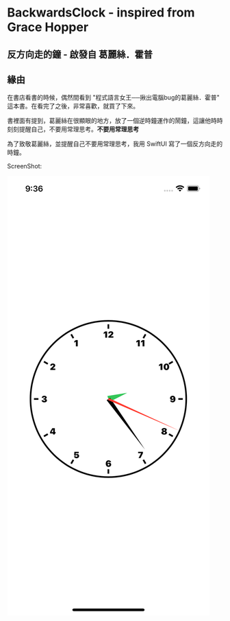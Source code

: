 # BackwardsClock - inspired from Grace Hopper

## 反方向走的鐘 - 啟發自 葛麗絲．霍普

## 緣由
在書店看書的時候，偶然間看到 "程式語言女王──揪出電腦bug的葛麗絲．霍普" 這本書。在看完了之後，非常喜歡，就買了下來。

書裡面有提到，葛麗絲在很顯眼的地方，放了一個逆時鐘運作的鬧鐘，這讓他時時刻刻提醒自己，不要用常理思考。**不要用常理思考**

為了致敬葛麗絲，並提醒自己不要用常理思考，我用 SwiftUI 寫了一個反方向走的時鐘。

ScreenShot:

![img](./Resource/iPhoneScreenShot.png)


